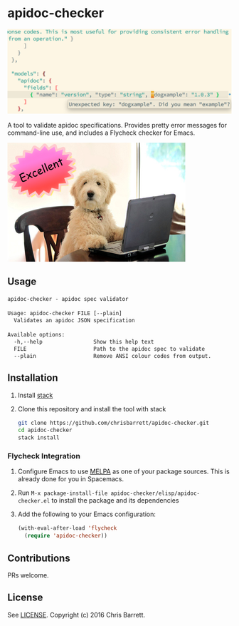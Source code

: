 # apidoc-checker

![Tooltip displayed over syntax error in Emacs](./assets/screenshot.png)

A tool to validate apidoc specifications. Provides pretty error messages for
command-line use, and includes a Flycheck checker for Emacs.

![Dog at a computer with an overlay labelled "excellent"](./assets/dog.png)

## Usage

```
apidoc-checker - apidoc spec validator

Usage: apidoc-checker FILE [--plain]
  Validates an apidoc JSON specification

Available options:
  -h,--help                Show this help text
  FILE                     Path to the apidoc spec to validate
  --plain                  Remove ANSI colour codes from output.
```

## Installation

1. Install [stack][]

2. Clone this repository and install the tool with stack
   ```sh
   git clone https://github.com/chrisbarrett/apidoc-checker.git
   cd apidoc-checker
   stack install
   ```

### Flycheck Integration

1. Configure Emacs to use [MELPA][] as one of your package sources. This is
   already done for you in Spacemacs.

2. Run `M-x package-install-file apidoc-checker/elisp/apidoc-checker.el` to
   install the package and its dependencies

3. Add the following to your Emacs configuration:

    ```lisp
    (with-eval-after-load 'flycheck
      (require 'apidoc-checker))
    ```

## Contributions

PRs welcome.

## License

See [LICENSE][]. Copyright (c) 2016 Chris Barrett.

[stack]: http://docs.haskellstack.org/en/stable/README/
[LICENSE]: ./LICENSE
[MELPA]: http://melpa.org/#/getting-started
